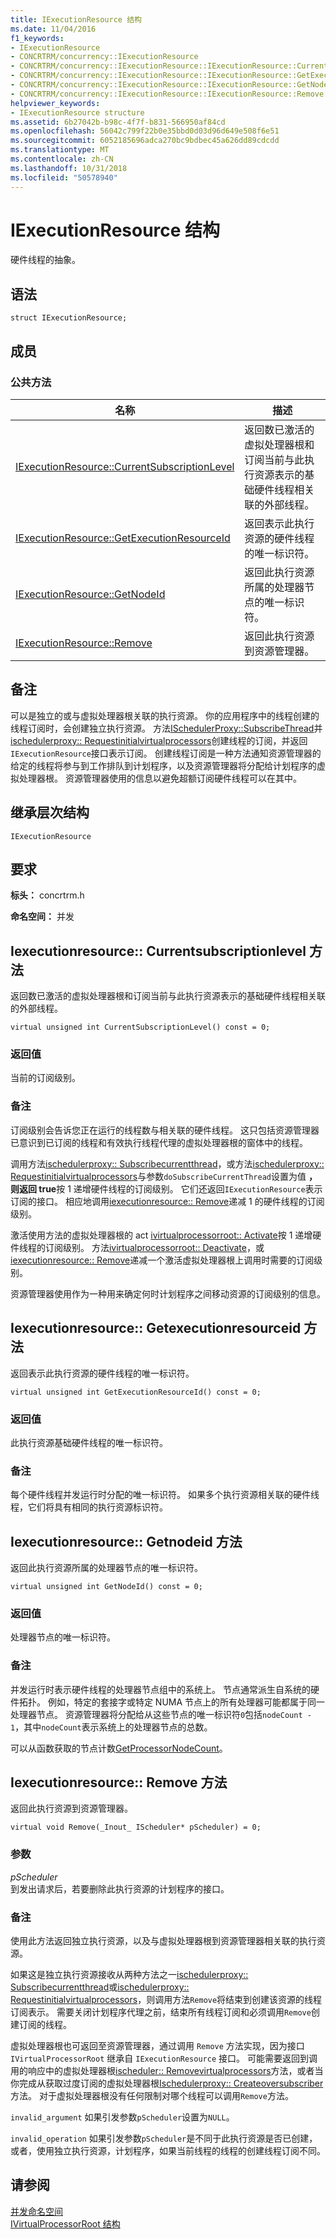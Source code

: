 ```yaml
---
title: IExecutionResource 结构
ms.date: 11/04/2016
f1_keywords:
- IExecutionResource
- CONCRTRM/concurrency::IExecutionResource
- CONCRTRM/concurrency::IExecutionResource::IExecutionResource::CurrentSubscriptionLevel
- CONCRTRM/concurrency::IExecutionResource::IExecutionResource::GetExecutionResourceId
- CONCRTRM/concurrency::IExecutionResource::IExecutionResource::GetNodeId
- CONCRTRM/concurrency::IExecutionResource::IExecutionResource::Remove
helpviewer_keywords:
- IExecutionResource structure
ms.assetid: 6b27042b-b98c-4f7f-b831-566950af84cd
ms.openlocfilehash: 56042c799f22b0e35bbd0d03d96d649e508f6e51
ms.sourcegitcommit: 6052185696adca270bc9bdbec45a626dd89cdcdd
ms.translationtype: MT
ms.contentlocale: zh-CN
ms.lasthandoff: 10/31/2018
ms.locfileid: "50578940"
---
```

# <a name="iexecutionresource-structure"></a>IExecutionResource 结构

硬件线程的抽象。

## <a name="syntax"></a>语法

```
struct IExecutionResource;
```

## <a name="members"></a>成员

### <a name="public-methods"></a>公共方法

|名称|描述|
|----------|-----------------|
|[IExecutionResource::CurrentSubscriptionLevel](#currentsubscriptionlevel)|返回数已激活的虚拟处理器根和订阅当前与此执行资源表示的基础硬件线程相关联的外部线程。|
|[IExecutionResource::GetExecutionResourceId](#getexecutionresourceid)|返回表示此执行资源的硬件线程的唯一标识符。|
|[IExecutionResource::GetNodeId](#getnodeid)|返回此执行资源所属的处理器节点的唯一标识符。|
|[IExecutionResource::Remove](#remove)|返回此执行资源到资源管理器。|

## <a name="remarks"></a>备注

可以是独立的或与虚拟处理器根关联的执行资源。 你的应用程序中的线程创建的线程订阅时，会创建独立执行资源。 方法[ISchedulerProxy::SubscribeThread](ischedulerproxy-structure.md#subscribecurrentthread)并[ischedulerproxy:: Requestinitialvirtualprocessors](ischedulerproxy-structure.md#requestinitialvirtualprocessors)创建线程的订阅，并返回`IExecutionResource`接口表示订阅。 创建线程订阅是一种方法通知资源管理器的给定的线程将参与到工作排队到计划程序，以及资源管理器将分配给计划程序的虚拟处理器根。 资源管理器使用的信息以避免超额订阅硬件线程可以在其中。

## <a name="inheritance-hierarchy"></a>继承层次结构

`IExecutionResource`

## <a name="requirements"></a>要求

**标头：** concrtrm.h

**命名空间：** 并发

##  <a name="currentsubscriptionlevel"></a>  Iexecutionresource:: Currentsubscriptionlevel 方法

返回数已激活的虚拟处理器根和订阅当前与此执行资源表示的基础硬件线程相关联的外部线程。

```
virtual unsigned int CurrentSubscriptionLevel() const = 0;
```

### <a name="return-value"></a>返回值

当前的订阅级别。

### <a name="remarks"></a>备注

订阅级别会告诉您正在运行的线程数与相关联的硬件线程。 这只包括资源管理器已意识到已订阅的线程和有效执行线程代理的虚拟处理器根的窗体中的线程。

调用方法[ischedulerproxy:: Subscribecurrentthread](ischedulerproxy-structure.md#subscribecurrentthread)，或方法[ischedulerproxy:: Requestinitialvirtualprocessors](ischedulerproxy-structure.md#requestinitialvirtualprocessors)与参数`doSubscribeCurrentThread`设置为值 **，则返回 true**按 1 递增硬件线程的订阅级别。 它们还返回`IExecutionResource`表示订阅的接口。 相应地调用[iexecutionresource:: Remove](#remove)递减 1 的硬件线程的订阅级别。

激活使用方法的虚拟处理器根的 act [ivirtualprocessorroot:: Activate](ivirtualprocessorroot-structure.md#activate)按 1 递增硬件线程的订阅级别。 方法[ivirtualprocessorroot:: Deactivate](ivirtualprocessorroot-structure.md#deactivate)，或[iexecutionresource:: Remove](#remove)递减一个激活虚拟处理器根上调用时需要的订阅级别。

资源管理器使用作为一种用来确定何时计划程序之间移动资源的订阅级别的信息。

##  <a name="getexecutionresourceid"></a>  Iexecutionresource:: Getexecutionresourceid 方法

返回表示此执行资源的硬件线程的唯一标识符。

```
virtual unsigned int GetExecutionResourceId() const = 0;
```

### <a name="return-value"></a>返回值

此执行资源基础硬件线程的唯一标识符。

### <a name="remarks"></a>备注

每个硬件线程并发运行时分配的唯一标识符。 如果多个执行资源相关联的硬件线程，它们将具有相同的执行资源标识符。

##  <a name="getnodeid"></a>  Iexecutionresource:: Getnodeid 方法

返回此执行资源所属的处理器节点的唯一标识符。

```
virtual unsigned int GetNodeId() const = 0;
```

### <a name="return-value"></a>返回值

处理器节点的唯一标识符。

### <a name="remarks"></a>备注

并发运行时表示硬件线程的处理器节点组中的系统上。 节点通常派生自系统的硬件拓扑。 例如，特定的套接字或特定 NUMA 节点上的所有处理器可能都属于同一处理器节点。 资源管理器将分配给从这些节点的唯一标识符`0`包括`nodeCount - 1`，其中`nodeCount`表示系统上的处理器节点的总数。

可以从函数获取的节点计数[GetProcessorNodeCount](concurrency-namespace-functions.md)。

##  <a name="remove"></a>  Iexecutionresource:: Remove 方法

返回此执行资源到资源管理器。

```
virtual void Remove(_Inout_ IScheduler* pScheduler) = 0;
```

### <a name="parameters"></a>参数

*pScheduler*<br/>
到发出请求后，若要删除此执行资源的计划程序的接口。

### <a name="remarks"></a>备注

使用此方法返回独立执行资源，以及与虚拟处理器根到资源管理器相关联的执行资源。

如果这是独立执行资源接收从两种方法之一[ischedulerproxy:: Subscribecurrentthread](ischedulerproxy-structure.md#subscribecurrentthread)或[ischedulerproxy:: Requestinitialvirtualprocessors](ischedulerproxy-structure.md#requestinitialvirtualprocessors)，则调用方法`Remove`将结束到创建该资源的线程订阅表示。 需要关闭计划程序代理之前，结束所有线程订阅和必须调用`Remove`创建订阅的线程。

虚拟处理器根也可返回至资源管理器，通过调用 `Remove` 方法实现，因为接口 `IVirtualProcessorRoot` 继承自 `IExecutionResource` 接口。 可能需要返回到调用的响应中的虚拟处理器根[ischeduler:: Removevirtualprocessors](ischeduler-structure.md#removevirtualprocessors)方法，或者当你完成从获取过度订阅的虚拟处理器根[Ischedulerproxy:: Createoversubscriber](ischedulerproxy-structure.md#createoversubscriber)方法。 对于虚拟处理器根没有任何限制对哪个线程可以调用`Remove`方法。

`invalid_argument` 如果引发参数`pScheduler`设置为`NULL`。

`invalid_operation` 如果引发参数`pScheduler`是不同于此执行资源是否已创建，或者，使用独立执行资源，计划程序，如果当前线程的线程的创建线程订阅不同。

## <a name="see-also"></a>请参阅

[并发命名空间](concurrency-namespace.md)<br/>
[IVirtualProcessorRoot 结构](ivirtualprocessorroot-structure.md)
